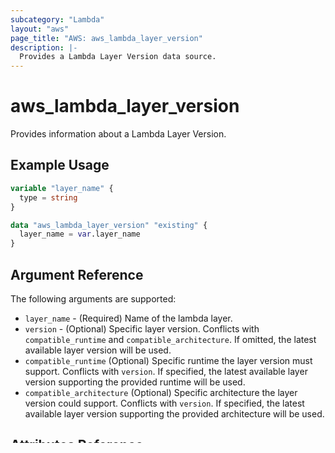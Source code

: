 ```yaml
---
subcategory: "Lambda"
layout: "aws"
page_title: "AWS: aws_lambda_layer_version"
description: |-
  Provides a Lambda Layer Version data source.
---
```


# aws_lambda_layer_version

Provides information about a Lambda Layer Version.

## Example Usage

```terraform
variable "layer_name" {
  type = string
}

data "aws_lambda_layer_version" "existing" {
  layer_name = var.layer_name
}
```

## Argument Reference

The following arguments are supported:

* `layer_name` - (Required) Name of the lambda layer.
* `version` - (Optional) Specific layer version. Conflicts with `compatible_runtime` and `compatible_architecture`. If omitted, the latest available layer version will be used.
* `compatible_runtime` (Optional) Specific runtime the layer version must support. Conflicts with `version`. If specified, the latest available layer version supporting the provided runtime will be used.
* `compatible_architecture` (Optional) Specific architecture the layer version could support. Conflicts with `version`. If specified, the latest available layer version supporting the provided architecture will be used.

## Attributes Reference

In addition to all arguments above, the following attributes are exported:

* `description` - Description of the specific Lambda Layer version.
* `license_info` - License info associated with the specific Lambda Layer version.
* `compatible_runtimes` - List of Runtimes the specific Lambda Layer version is compatible with.
* `compatible_architectures` - A list of Architectures the specific Lambda Layer version is compatible with.
* `arn` - ARN of the Lambda Layer with version.
* `layer_arn` - ARN of the Lambda Layer without version.
* `created_date` - Date this resource was created.
* `signing_job_arn` - ARN of a signing job.
* `signing_profile_version_arn` - The ARN for a signing profile version.
* `source_code_hash` - Base64-encoded representation of raw SHA-256 sum of the zip file.
* `source_code_size` - Size in bytes of the function .zip file.
* `version` - This Lamba Layer version.

[1]: https://docs.aws.amazon.com/lambda/latest/dg/API_GetLayerVersion.html#SSS-GetLayerVersion-response-CompatibleRuntimes
[2]: https://docs.aws.amazon.com/lambda/latest/dg/API_GetLayerVersion.html#SSS-GetLayerVersion-response-CompatibleArchitectures
